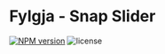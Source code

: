 # Fylgja - Snap Slider

[![NPM version](https://img.shields.io/npm/v/@fylgja/snap-slider?style=flat-square)](https://www.npmjs.org/package/@fylgja/snap-slider)
![license](https://img.shields.io/github/license/fylgja/snap-slider?color=%23234&style=flat-square)

<!-- TODO -->

